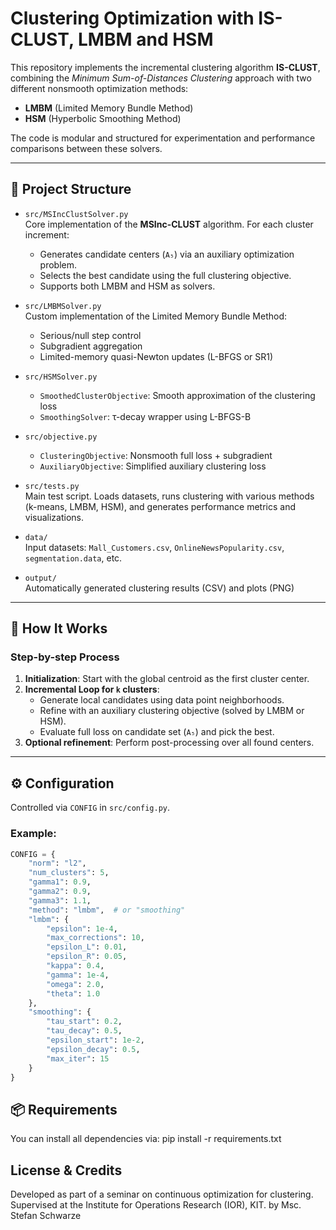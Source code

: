# Clustering Optimization with IS-CLUST, LMBM and HSM

This repository implements the incremental clustering algorithm **IS-CLUST**, combining the *Minimum Sum-of-Distances Clustering* approach with two different nonsmooth optimization methods:

- **LMBM** (Limited Memory Bundle Method)
- **HSM** (Hyperbolic Smoothing Method)

The code is modular and structured for experimentation and performance comparisons between these solvers.

---

## 📁 Project Structure

- `src/MSIncClustSolver.py`  
  Core implementation of the **MSInc-CLUST** algorithm. For each cluster increment:
  - Generates candidate centers (`A₅`) via an auxiliary optimization problem.
  - Selects the best candidate using the full clustering objective.
  - Supports both LMBM and HSM as solvers.

- `src/LMBMSolver.py`  
  Custom implementation of the Limited Memory Bundle Method:
  - Serious/null step control
  - Subgradient aggregation
  - Limited-memory quasi-Newton updates (L-BFGS or SR1)

- `src/HSMSolver.py`  
  - `SmoothedClusterObjective`: Smooth approximation of the clustering loss  
  - `SmoothingSolver`: τ-decay wrapper using L-BFGS-B

- `src/objective.py`  
  - `ClusteringObjective`: Nonsmooth full loss + subgradient  
  - `AuxiliaryObjective`: Simplified auxiliary clustering loss

- `src/tests.py`  
  Main test script. Loads datasets, runs clustering with various methods (k-means, LMBM, HSM), and generates performance metrics and visualizations.

- `data/`  
  Input datasets: `Mall_Customers.csv`, `OnlineNewsPopularity.csv`, `segmentation.data`, etc.

- `output/`  
  Automatically generated clustering results (CSV) and plots (PNG)

---

## 🧪 How It Works

### Step-by-step Process

1. **Initialization**: Start with the global centroid as the first cluster center.
2. **Incremental Loop for `k` clusters**:
   - Generate local candidates using data point neighborhoods.
   - Refine with an auxiliary clustering objective (solved by LMBM or HSM).
   - Evaluate full loss on candidate set (`A₅`) and pick the best.
3. **Optional refinement**: Perform post-processing over all found centers.

---

## ⚙️ Configuration

Controlled via `CONFIG` in `src/config.py`.

### Example:

```python
CONFIG = {
    "norm": "l2",
    "num_clusters": 5,
    "gamma1": 0.9,
    "gamma2": 0.9,
    "gamma3": 1.1,
    "method": "lmbm",  # or "smoothing"
    "lmbm": {
        "epsilon": 1e-4,
        "max_corrections": 10,
        "epsilon_L": 0.01,
        "epsilon_R": 0.05,
        "kappa": 0.4,
        "gamma": 1e-4,
        "omega": 2.0,
        "theta": 1.0
    },
    "smoothing": {
        "tau_start": 0.2,
        "tau_decay": 0.5,
        "epsilon_start": 1e-2,
        "epsilon_decay": 0.5,
        "max_iter": 15
    }
}

```
## 📦 Requirements

You can install all dependencies via:
pip install -r requirements.txt




## License & Credits

Developed as part of a seminar on continuous optimization for clustering.
Supervised at the Institute for Operations Research (IOR), KIT. by Msc. Stefan Schwarze
